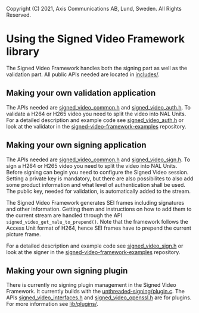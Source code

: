 Copyright (C) 2021, Axis Communications AB, Lund, Sweden. All Rights Reserved.

# Using the Signed Video Framework library
The Signed Video Framework handles both the signing part as well as the validation part. All public APIs needed are located in [includes/](./includes/).

## Making your own validation application
The APIs needed are [signed_video_common.h](./includes/signed_video_common.h) and [signed_video_auth.h](./includes/signed_video_auth.h).
To validate a H264 or H265 video you need to split the video into NAL Units. For a detailed description and example code see [signed_video_auth.h](./includes/signed_video_auth.h) or look at the validator in the [signed-video-framework-examples](https://github.com/AxisCommunications/signed-video-framework-examples) repository.

## Making your own signing application
The APIs needed are [signed_video_common.h](./includes/signed_video_common.h) and [signed_video_sign.h](./includes/signed_video_sign.h).
To sign a H264 or H265 video you need to split the video into NAL Units. Before signing can begin you need to configure the Signed Video session. Setting a private key is mandatory, but there are also possibilites to also add some product information and what level of authentication shall be used. The public key, needed for validation, is automatically added to the stream.

The Signed Video Framework generates SEI frames including signatures and other information. Getting them and instructions on how to add them to the current stream are handled through the API `signed_video_get_nalu_to_prepend()`. Note that the framework follows the Access Unit format of H264, hence SEI frames have to prepend the current picture frame.

For a detailed description and example code see [signed_video_sign.h](./includes/signed_video_sign.h) or look at the signer in the [signed-video-framework-examples](https://github.com/AxisCommunications/signed-video-framework-examples) repository.

## Making your own signing plugin
There is currently no signing plugin management in the Signed Video Framework. It currently builds with the [unthreaded-signing/plugin.c](../plugins/unthreaded-signing/plugin.c). The APIs [signed_video_interfaces.h](./includes/signed_video_interfaces.h) and [signed_video_openssl.h](./includes/signed_video_openssl.h) are for plugins. For more information see [lib/plugins/](../plugins/).
